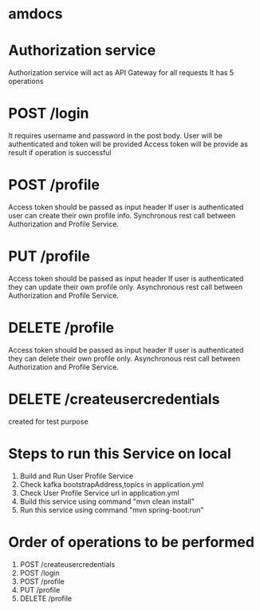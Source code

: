 # amdocs

# Authorization service
 Authorization service will act as API Gateway for all requests
 It has 5 operations
 
# POST /login 
It requires username and password in the post body. 
User will be authenticated and token will be provided
Access token will be provide as result if operation is successful

# POST /profile 
Access token should be passed as input header
If user is authenticated user can create their own profile info.
Synchronous rest call between Authorization and Profile Service.

# PUT /profile 
Access token should be passed as input header
If user is authenticated they can update their own profile only.
Asynchronous rest call between Authorization and Profile Service.

# DELETE /profile
Access token should be passed as input header
If user is authenticated they can delete their own profile only.
Asynchronous rest call between Authorization and Profile Service.

# DELETE /createusercredentials
created for test purpose

# Steps to run this Service on local
1. Build and Run User Profile Service
2. Check kafka bootstrapAddress,topics in application.yml
3. Check User Profile Service url in application.yml
2. Build this service using command "mvn clean install"
3. Run this service using command "mvn spring-boot:run"

# Order of operations to be performed
1. POST /createusercredentials
2. POST /login 
3. POST /profile 
4. PUT /profile 
5. DELETE /profile 

 
 